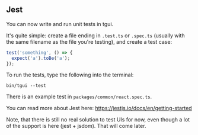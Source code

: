 ## Jest

You can now write and run unit tests in tgui.

It's quite simple: create a file ending in `.test.ts` or `.spec.ts` (usually with the same filename as the file you're testing), and create a test case:

```js
test('something', () => {
  expect('a').toBe('a');
});
```

To run the tests, type the following into the terminal:

```
bin/tgui --test
```

There is an example test in `packages/common/react.spec.ts`.

You can read more about Jest here: https://jestjs.io/docs/en/getting-started

Note, that there is still no real solution to test UIs for now, even though a lot of the support is here (jest + jsdom). That will come later.
